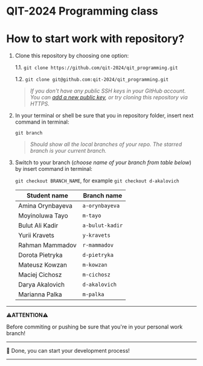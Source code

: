 # QIT-2024 Programming class

# How to start work with repository?

1. Clone this repository by choosing one option:

   1.1. `git clone https://github.com/qit-2024/qit_programming.git`

   1.2. `git clone git@github.com:qit-2024/qit_programming.git`

   > *If you don't have any public SSH keys in your GitHub account. You can [add a new public key](https://github.com/settings/ssh/new), or try cloning this repository via HTTPS.*

2. In your terminal or shell be sure that you in repository folder, insert next command in terminal:

   `git branch`
   
   > *Should show all the local branches of your repo. The starred branch is your current branch.*

3. Switch to your branch (*choose name of your branch from table below*) by insert command in terminal:

   `git checkout BRANCH_NAME`, for example `git checkout d-akalovich`

    | Student name  | Branch name |
    | ------------- |-------------|
    | Amina Orynbayeva | `a-orynbayeva` |
    | Moyinoluwa Tayo      | `m-tayo` |
    | Bulut Ali Kadir      | `a-bulut-kadir` |
    | Yurii Kravets | `y-kravets` |
    | Rahman Mammadov | `r-mammadov` |
    | Dorota Pietryka | `d-pietryka` |
    | Mateusz Kowzan | `m-kowzan` |
    | Maciej Cichosz | `m-cichosz` |
    | Darya Akalovich | `d-akalovich` |
    | Marianna Palka | `m-palka` |
---

⚠️**ATTENTION**⚠️ 

Before commiting or pushing be sure that you're in your personal work branch!

---

🥳 Done, you can start your development process!

---
